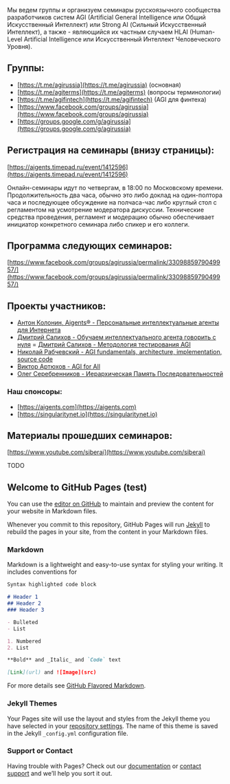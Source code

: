Мы ведем группы и организуем семинары русскоязычного сообщества разработчиков систем AGI (Artificial General Intelligence или Общий Искусственный Интеллект) или Strong AI (Сильный Искусственный Интеллект), а также - являющийся их частным случаем HLAI (Human-Level Artificial Intelligence или Искусственный Интеллект Человеческого Уровня).

## Группы:
- [https://t.me/agirussia](https://t.me/agirussia) (основная)
- [https://t.me/agiterms](https://t.me/agiterms) (вопросы терминологии)
- [https://t.me/agifintech](https://t.me/agifintech) (AGI для финтеха)
- [https://www.facebook.com/groups/agirussia](https://www.facebook.com/groups/agirussia)
- [https://groups.google.com/g/agirussia](https://groups.google.com/g/agirussia)

## Регистрация на семинары (внизу страницы):
[https://aigents.timepad.ru/event/1412596](https://aigents.timepad.ru/event/1412596)

Онлайн-семинары идут по четвергам, в 18:00 по Московскому времени. Продолжительность два часа, обычно это либо доклад на один-полтора часа и последующее обсуждение на полчаса-час либо круглый стол с регламентом на усмотрение модератора дискуссии. Технические средства проведения, регламент и модерацию обычно обеспечивает инициатор конкретного семинара либо спикер и его коллеги.

## Программа следующих семинаров:
[https://www.facebook.com/groups/agirussia/permalink/3309885979049957/](https://www.facebook.com/groups/agirussia/permalink/3309885979049957/)

## Проекты участников:
- [Антон Колонин, Aigents® - Персональные интеллектуальные агенты для Интернета](https://github.com/aigents/)
- [Дмитрий Салихов - Обучаем интеллектуального агента говорить с нуля](https://github.com/BelowzeroA/artificial-thinking)
= [Дмитрий Салихов - Методология тестирования AGI](https://agileaderboard.com/)
- [Николай Рабчевский - AGI fundamentals, architecture, implementation, source code](https://agieng.substack.com/)
- [Виктор Артюхов - AGI for All](https://zen.yandex.ru/livebaster)
- [Олег Серебренников - Иерархическая Память Последовательностей](http://intellecture.ai/)

### Наш спонсоры: 
- [https://aigents.com](https://aigents.com)
- [https://singularitynet.io](https://singularitynet.io)

## Материалы прошедших семинаров:

[https://www.youtube.com/siberai](https://www.youtube.com/siberai)

TODO



## Welcome to GitHub Pages (test)

You can use the [editor on GitHub](https://github.com/agirussia/test1/edit/gh-pages/index.md) to maintain and preview the content for your website in Markdown files.

Whenever you commit to this repository, GitHub Pages will run [Jekyll](https://jekyllrb.com/) to rebuild the pages in your site, from the content in your Markdown files.

### Markdown

Markdown is a lightweight and easy-to-use syntax for styling your writing. It includes conventions for

```markdown
Syntax highlighted code block

# Header 1
## Header 2
### Header 3

- Bulleted
- List

1. Numbered
2. List

**Bold** and _Italic_ and `Code` text

[Link](url) and ![Image](src)
```

For more details see [GitHub Flavored Markdown](https://guides.github.com/features/mastering-markdown/).

### Jekyll Themes

Your Pages site will use the layout and styles from the Jekyll theme you have selected in your [repository settings](https://github.com/agirussia/test1/settings/pages). The name of this theme is saved in the Jekyll `_config.yml` configuration file.

### Support or Contact

Having trouble with Pages? Check out our [documentation](https://docs.github.com/categories/github-pages-basics/) or [contact support](https://support.github.com/contact) and we’ll help you sort it out.
